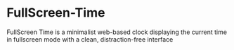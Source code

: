 # FullScreen-Time
FullScreen Time is a minimalist web-based clock displaying the current time in fullscreen mode with a clean, distraction-free interface
